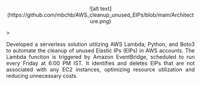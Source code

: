 <p align="center">
![alt text](https://github.com/mbchb/AWS_cleanup_unused_EIPs/blob/main/Architecture.png)
</p>>       
<p align="justify">
Developed a serverless solution utilizing AWS Lambda, Python, and Boto3 to automate the cleanup of unused Elastic IPs (EIPs) in AWS accounts. The Lambda function is triggered by Amazon EventBridge, scheduled to run every Friday at 6:00 PM IST. It identifies and deletes EIPs that are not associated with any EC2 instances, optimizing resource utilization and reducing unnecessary costs.
</p>
